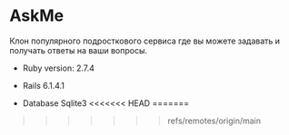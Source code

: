 # AskMe

Клон популярного подросткового сервиса где вы можете задавать и получать ответы на ваши вопросы.

* Ruby version: 2.7.4

* Rails 6.1.4.1

* Database Sqlite3
<<<<<<< HEAD
=======

>>>>>>> refs/remotes/origin/main
